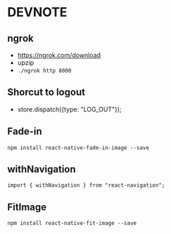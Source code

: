 # DEVNOTE

## ngrok
- https://ngrok.com/download
- upzip
- `./ngrok http 8000`

## Shorcut to logout
- store.dispatch({type: "LOG_OUT"}); 

## Fade-in
`npm install react-native-fade-in-image --save`

## withNavigation
`import { withNavigation } from "react-navigation";`

## FitImage
`npm install react-native-fit-image --save`
